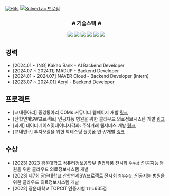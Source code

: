 [![Hits](https://hits.seeyoufarm.com/api/count/incr/badge.svg?url=https%3A%2F%2Fgithub.com%2Fgrayroom)](https://hits.seeyoufarm.com)
[![Solved.ac 프로필](http://mazassumnida.wtf/api/mini/generate_badge?boj=leejh9226)](https://solved.ac/leejh9226)
<div align="center">

<h3>🔥 기술스택 🔥</h3>
<p><img src="https://img.shields.io/badge/FastAPI-white?style=for-the-badge&logo=fastapi"/> <img src="https://img.shields.io/badge/Django-white?style=for-the-badge&logo=Django&logoColor=092E20"/> <img src="https://img.shields.io/badge/Spring-white?style=for-the-badge&logo=Spring&logoColor=6DB33F"/> <img src="https://img.shields.io/badge/Kubernetes-white?style=for-the-badge&logo=Kubernetes&logoColor=326CE5"/> <img src="https://img.shields.io/badge/Docker-white?style=for-the-badge&logo=Docker&logoColor=2496ED"/> <img src="https://img.shields.io/badge/python-white?style=for-the-badge&logo=python&logoColor=3776AB"/>

</div>

## 경력
* [2024.01 ~ ING] Kakao Bank - AI Backend Developer
* [2024.07 ~ 2024.11] MADUP - Backend Developer
* [2024.01 ~ 2024.07] NAVER Cloud - Backend Developer (Intern)
* [2023.07 ~ 2024.01] Acryl - Backend Developer

## 프로젝트
* [교내동아리] 중앙동아리 COMs 커뮤니티 웹페이지 개발 [링크](https://github.com/orgs/coms-server/dashboard)
* [산학연계SW프로젝트] 인공지능 병원을 위한 클라우드 의료정보시스템 개발 [링크](https://github.com/grayroom/CloudHIS-BackEnd)
* [과제] 데이터베이스및데이터시각화: 주식거래 웹서비스 개발 [링크](https://github.com/grayroom/KW_DB_PROJ)
* [교내연구] 투자모델을 위한 백테스팅 플랫폼 연구/개발 [링크](https://github.com/DSLab-BackTest)

## 수상
* [2023] 2023 광운대학교 컴퓨터정보공학부 졸업작품 전시회 `우수상`::인공지능 병원을 위한 클라우드 의료정보시스템 개발
* [2023] 제7회 광운대학교 산학연계SW프로젝트 전시회 `최우수상`::인공지능 병원을 위한 클라우드 의료정보시스템 개발
* [2022] 광운대학교 TOPCIT 인증시험 `1위`</span>::635점
